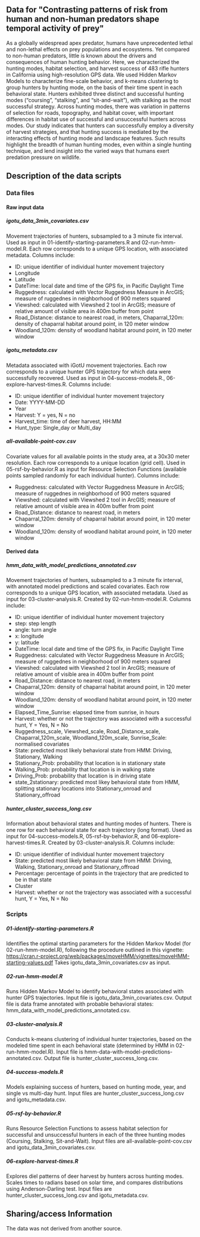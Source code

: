 Data for "Contrasting patterns of risk from human and non-human predators shape temporal activity of prey"
---

As a globally widespread apex predator, humans have unprecedented lethal and non-lethal effects on prey populations and ecosystems. Yet compared to non-human predators, little is known about the drivers and consequences of human hunting behavior. Here, we characterized the hunting modes, habitat selection, and harvest success of 483 rifle hunters in California using high-resolution GPS data. We used Hidden Markov Models to characterize fine-scale behavior, and k-means clustering to group hunters by hunting mode, on the basis of their time spent in each behavioral state. Hunters exhibited three distinct and successful hunting modes (“coursing”, “stalking”, and “sit-and-wait”), with stalking as the most successful strategy. Across hunting modes, there was variation in patterns of selection for roads, topography, and habitat cover, with important differences in habitat use of successful and unsuccessful hunters across modes. Our study indicates that hunters can successfully employ a diversity of harvest strategies, and that hunting success is mediated by the interacting effects of hunting mode and landscape features. Such results highlight the breadth of human hunting modes, even within a single hunting technique, and lend insight into the varied ways that humans exert predation pressure on wildlife.

## Description of the data scripts

### Data files

#### Raw input data

##### **igotu_data_3min_covariates.csv**

Movement trajectories of hunters, subsampled to a 3 minute fix interval. Used as input in 01-identify-starting-parameters.R and 02-run-hmm-model.R. Each row corresponds to a unique GPS location, with associated metadata. Columns include: 

* ID: unique identifier of individual hunter movement trajectory
* Longitude
* Latitude
* DateTime: local date and time of the GPS fix, in Pacific Daylight Time
* Ruggedness: calculated with Vector Ruggedness Measure in ArcGIS; measure of ruggednes in neighborhood of 900 meters squared
* Viewshed: calculated with Viewshed 2 tool in ArcGIS; measure of relative amount of visible area in 400m buffer from point
* Road_Distance: distance to nearest road, in meters, Chaparral_120m: density of chaparral habitat around point, in 120 meter window
* Woodland_120m: density of woodland habitat around point, in 120 meter window

##### **igotu_metadata.csv**

Metadata associated with iGotU movement trajectories. Each row corresponds to a unique hunter GPS trajectory for which data were successfully recovered. Used as input in 04-success-models.R., 06-explore-harvest-times.R. Columns include: 

* ID: unique identifier of individual hunter movement trajectory
* Date: YYYY-MM-DD
* Year
* Harvest: Y = yes, N = no
* Harvest_time: time of deer harvest, HH:MM
* Hunt_type: Single_day or Multi_day

##### **all-available-point-cov.csv**

Covariate values for all available points in the study area, at a 30x30 meter resolution. Each row corresponds to a unique location (grid cell). Used in 05-rsf-by-behavior.R as input for Resource Selection Functions (available points sampled randomly for each individual hunter). Columns include: 

* Ruggedness: calculated with Vector Ruggedness Measure in ArcGIS; measure of ruggednes in neighborhood of 900 meters squared
* Viewshed: calculated with Viewshed 2 tool in ArcGIS; measure of relative amount of visible area in 400m buffer from point
* Road_Distance: distance to nearest road, in meters
* Chaparral_120m: density of chaparral habitat around point, in 120 meter window
* Woodland_120m: density of woodland habitat around point, in 120 meter window

#### Derived data

##### **hmm_data_with_model_predictions_annotated.csv**

Movement trajectories of hunters, subsampled to a 3 minute fix interval, with annotated model predictions and scaled covariates. Each row corresponds to a unique GPS location, with associated metadata. Used as input for 03-cluster-analysis.R. Created by 02-run-hmm-model.R. Columns include: 

* ID: unique identifier of individual hunter movement trajectory
* step: step length
* angle: turn angle
* x: longitude
* y: latitude
* DateTime: local date and time of the GPS fix, in Pacific Daylight Time
* Ruggedness: calculated with Vector Ruggedness Measure in ArcGIS; measure of ruggednes in neighborhood of 900 meters squared
* Viewshed: calculated with Viewshed 2 tool in ArcGIS; measure of relative amount of visible area in 400m buffer from point
* Road_Distance: distance to nearest road, in meters
* Chaparral_120m: density of chaparral habitat around point, in 120 meter window
* Woodland_120m: density of woodland habitat around point, in 120 meter window
* Elapsed_Time_Sunrise: elapsed time from sunrise, in hours
* Harvest: whether or not the trajectory was associated with a successful hunt, Y = Yes, N = No
* Ruggedness_scale, Viewshed_scale, Road_Distance_scale, Chaparral_120m_scale, Woodland_120m_scale, Sunrise_Scale: normalised covariates
* State: predicted most likely behavioral state from HMM: Driving, Stationary, Walking
* Stationary_Prob: probability that location is in stationary state
* Walking_Prob: probability that location is in walking state
* Driving_Prob: probability that location is in driving state
* state_2stationary: predicted most likey behavioral state from HMM, splitting stationary locations into Stationary_onroad and Stationary_offroad

##### **hunter_cluster_success_long.csv**

Information about behavioral states and hunting modes of hunters. There is one row for each behavioral state for each trajectory (long format). Used as input for 04-success-models.R, 05-rsf-by-behavior.R, and 06-explore-harvest-times.R. Created by 03-cluster-analysis.R. Columns include: 

* ID: unique identifier of individual hunter movement trajectory
* State: predicted most likely behavioral state from HMM: Driving, Walking, Stationary_onroad and Stationary_offroad
* Percentage: percentage of points in the trajectory that are predicted to be in that state
* Cluster
* Harvest: whether or not the trajectory was associated with a successful hunt, Y = Yes, N = No


### Scripts

##### **01-identify-starting-parameters.R**

Identifies the optimal starting parameters for the Hidden Markov Model (for 02-run-hmm-model.R), following the procedure outlined in this vignette: https://cran.r-project.org/web/packages/moveHMM/vignettes/moveHMM-starting-values.pdf Takes igotu_data_3min_covariates.csv as input.

##### **02-run-hmm-model.R**

Runs Hidden Markov Model to identify behavioral states associated with hunter GPS trajectories. Input file is igotu_data_3min_covariates.csv. Output file is data frame annotated with probable behavioral states: hmm_data_with_model_predictions_annotated.csv.

##### **03-cluster-analysis.R**

Conducts k-means clustering of individual hunter trajectories, based on the modeled time spent in each behavioral state (determined by HMM in 02-run-hmm-model.R). Input file is hmm-data-with-model-predictions-annotated.csv. Output file is hunter_cluster_success_long.csv.

##### **04-success-models.R**

Models explaining success of hunters, based on hunting mode, year, and single vs multi-day hunt. Input files are hunter_cluster_success_long.csv and igotu_metadata.csv.

##### **05-rsf-by-behavior.R**

Runs Resource Selection Functions to assess habitat selection for successful and unsuccessful hunters in each of the three hunting modes (Coursing, Stalking, Sit-and-Wait). Input files are all-available-point-cov.csv and igotu_data_3min_covariates.csv.

##### **06-explore-harvest-times.R**

Explores diel patterns of deer harvest by hunters across hunting modes. Scales times to radians based on solar time, and compares distributions using Anderson-Darling test. Input files are hunter_cluster_success_long.csv and igotu_metadata.csv.


## Sharing/access Information

The data was not derived from another source.
